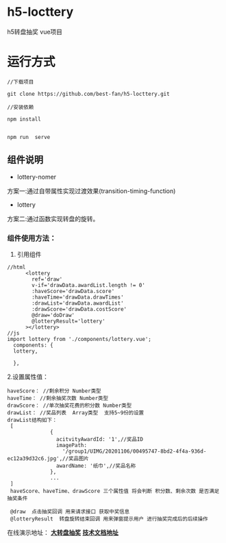 # h5-locttery
h5转盘抽奖 vue项目

#  运行方式

```
//下载项目

git clone https://github.com/best-fan/h5-locttery.git

//安装依赖

npm install


npm run  serve
```


##  组件说明

-  lottery-nomer 

方案一:通过自带属性实现过渡效果(transition-timing-function)

-  lottery

方案二:通过函数实现转盘的旋转。

###  组件使用方法：
1.  引用组件

```
//html
      <lottery 
        ref='draw'
        v-if='drawData.awardList.length != 0'
        :haveScore='drawData.score'
        :haveTime='drawData.drawTimes'
        :drawList='drawData.awardList'
        :drawScore='drawData.costScore'
        @draw='doDraw'
        @lotteryResult='lottery'
      ></lottery>
//js
import lottery from './components/lottery.vue';
  components: {
  lottery,
  
  },

```
2.设置属性值：

```
haveScore： //剩余积分 Number类型
haveTime： //剩余抽奖次数 Number类型
drawScore： //单次抽奖花费的积分数 Number类型
drawList： //奖品列表  Array类型  支持5~9份的设置
drawList结构如下：
 [
              {
                acitvityAwardId: '1',//奖品ID
                imagePath:
                  '/group1/UIMG/20201106/00495747-8bd2-4f4a-936d-ec12a39d32c6.jpg',//奖品图片
                awardName: '纸巾',//奖品名称
              },
              ...
 ]
 haveScore、haveTime、drawScore 三个属性值 将会判断 积分数、剩余次数 是否满足抽奖条件
 
 @draw  点击抽奖回调 用来请求接口 获取中奖信息
 @lotteryResult  转盘旋转结束回调 用来弹窗提示用户 进行抽奖完成后的后续操作

```

在线演示地址：
[**大转盘抽奖**](http://blog.bravetimes.cn/project/draw/index.html) 
[**技术文档地址**](http://blog.bravetimes.cn/Detail?id=27&navId=1)





